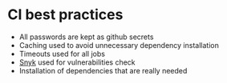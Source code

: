 # CI best practices

* All passwords are kept as github secrets
* Caching used to avoid unnecessary dependency installation
* Timeouts used for all jobs
* [Snyk](https://snyk.io) used for vulnerabilities check
* Installation of dependencies that are really needed